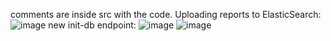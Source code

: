 comments are inside src with the code.
Uploading reports to ElasticSearch:
![image](https://github.com/user-attachments/assets/282a74e6-e5ea-42c5-8b4c-7e0ed7a5ca67)
new init-db endpoint:
![image](https://github.com/user-attachments/assets/7a69fe1c-d676-477d-b8d0-0663b1f7d856)
![image](https://github.com/user-attachments/assets/2912cd79-7e98-4058-8de5-fa09c8070e95)
